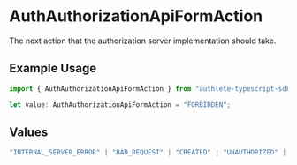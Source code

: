# AuthAuthorizationApiFormAction

The next action that the authorization server implementation should take.

## Example Usage

```typescript
import { AuthAuthorizationApiFormAction } from "authlete-typescript-sdk/models/operations";

let value: AuthAuthorizationApiFormAction = "FORBIDDEN";
```

## Values

```typescript
"INTERNAL_SERVER_ERROR" | "BAD_REQUEST" | "CREATED" | "UNAUTHORIZED" | "FORBIDDEN" | "JSON" | "JWT" | "OK"
```